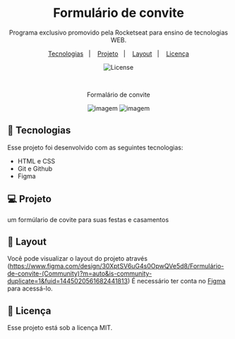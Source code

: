 <h1 align="center"> Formulário de convite </h1>

<p align="center">
Programa exclusivo promovido pela Rocketseat para ensino de tecnologias WEB.
</p>

<p align="center">
  <a href="#-tecnologias">Tecnologias</a>&nbsp;&nbsp;&nbsp;|&nbsp;&nbsp;&nbsp;
  <a href="#-projeto">Projeto</a>&nbsp;&nbsp;&nbsp;|&nbsp;&nbsp;&nbsp;
  <a href="#-layout">Layout</a>&nbsp;&nbsp;&nbsp;|&nbsp;&nbsp;&nbsp;
  <a href="#memo-licença">Licença</a>
</p>

<p align="center">
  <img alt="License" src="https://img.shields.io/static/v1?label=license&message=MIT&color=49AA26&labelColor=000000">
  
</p>


<br>

<p align="center">
 Formalário de convite
</p>

<p align="center">
<img  alt="imagem" src="https://github.com/user-attachments/assets/0049b691-ea72-4862-b26f-a03247704d6f">
<img  alt="imagem" src="https://github.com/user-attachments/assets/a22f2c25-a075-4185-a8d2-36dd065a1fe3">
</p>

## 🚀 Tecnologias

Esse projeto foi desenvolvido com as seguintes tecnologias:

- HTML e CSS
- Git e Github
- Figma

## 💻 Projeto

um formúlario de covite para suas festas e casamentos

## 🔖 Layout

Você pode visualizar o layout do projeto através (https://www.figma.com/design/30XptSV6uG4s0OpwQVe5d8/Formulário-de-convite-(Community)?m=auto&is-community-duplicate=1&fuid=1445020561682441813) É necessário ter conta no [Figma](https://figma.com) para acessá-lo.

## :memo: Licença

Esse projeto está sob a licença MIT.
